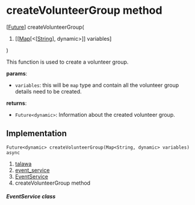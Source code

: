 
<div>

# createVolunteerGroup method

</div>


[[Future](https://api.flutter.dev/flutter/dart-core/Future-class.html)]
createVolunteerGroup(

1.  [[[Map](https://api.flutter.dev/flutter/dart-core/Map-class.md)[\<[[String](https://api.flutter.dev/flutter/dart-core/String-class.html)],
    dynamic\>]]
    variables]

)



This function is used to create a volunteer group.

**params**:

-   `variables`: this will be `map` type and contain all the volunteer
    group details need to be created.

**returns**:

-   `Future<dynamic>`: Information about the created volunteer group.



## Implementation

``` language-dart
Future<dynamic> createVolunteerGroup(Map<String, dynamic> variables) async 
```







1.  [talawa](../../index.md)
2.  [event_service](../../services_event_service/)
3.  [EventService](../../services_event_service/EventService-class.md)
4.  createVolunteerGroup method

##### EventService class







